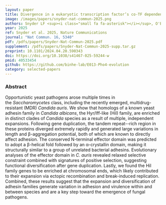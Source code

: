 ```yaml
---
layout: paper
title: Divergence in a eukaryotic transcription factor’s co-TF dependence involves multiple intrinsically disordered regions
image: /images/papers/snyder-nat-commun-2025.png
authors: Snyder LF <sup><i class="small fa fa-asterisk"></i></sup>, O'Brien EM, Zhao J, Liang J, Bruce BJ, Zhang Y, Zhu W, Cassier TH, Schnicker NJ, Zhou X, Gordan R, He BZ <sup><i class="small fa fa-envelope"></i></sup>.
year: 2025
ref: Snyder et al. 2025, Nature Communications
journal: "Nat Commun. 16, 5340"
pdf: /pdfs/papers/Snyder-Nat-Commun-2025.pdf
supplement: /pdfs/papers/Snyder-Nat-Commun-2025-supp.tar.gz
preprint: 10.1101/2024.04.20.590343
doi: https://doi.org/10.1038/s41467-025-59244-w
pmid: 40533454
github: https://github.com/binhe-lab/E013-Pho4-evolution
category: selected-papers
---
```


### Abstract ###

Opportunistic yeast pathogens arose multiple times in the *Saccharomycetes* class, including the recently emerged, multidrug-resistant (MDR) *Candida auris*. We show that homologs of a known yeast adhesin family in *Candida albicans*, the Hyr/Iff-like (Hil) family, are enriched in distinct clades of *Candida* species as a result of multiple, independent expansions. Following gene duplication, the tandem repeat--rich region in these proteins diverged extremely rapidly and generated large variations in length and β-aggregation potential, both of which are known to directly affect adhesion. The conserved N-terminal effector domain was predicted to adopt a β-helical fold followed by an α-crystallin domain, making it structurally similar to a group of unrelated bacterial adhesins. Evolutionary analyses of the effector domain in *C. auris* revealed relaxed selective constraint combined with signatures of positive selection, suggesting functional diversification after gene duplication. Lastly, we found the Hil family genes to be enriched at chromosomal ends, which likely contributed to their expansion via ectopic recombination and break-induced replication. Combined, these results suggest that the expansion and diversification of adhesin families generate variation in adhesion and virulence within and between species and are a key step toward the emergence of fungal pathogens.
